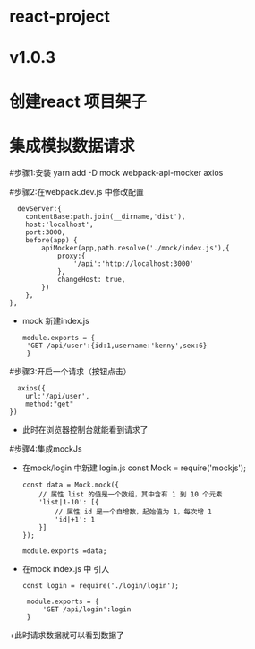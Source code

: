 # react-project

# v1.0.3

# 创建react 项目架子

# 集成模拟数据请求


#步骤1:安装 yarn add -D mock webpack-api-mocker axios

#步骤2:在webpack.dev.js 中修改配置

      devServer:{
        contentBase:path.join(__dirname,'dist'),
        host:'localhost',
        port:3000,
        before(app) {
            apiMocker(app,path.resolve('./mock/index.js'),{
                proxy:{
                    '/api':'http://localhost:3000'
                },
                changeHost: true,
            }) 
        },
    },
    
   + mock 新建index.js
   
         module.exports = {
          'GET /api/user':{id:1,username:'kenny',sex:6}
          }
#步骤3:开启一个请求（按钮点击）

      axios({
        url:'/api/user',
        method:"get"
    })
    
  + 此时在浏览器控制台就能看到请求了

#步骤4:集成mockJs

  + 在mock/login 中新建 login.js
    const Mock = require('mockjs');

        const data = Mock.mock({
            // 属性 list 的值是一个数组，其中含有 1 到 10 个元素
            'list|1-10': [{
                // 属性 id 是一个自增数，起始值为 1，每次增 1
                'id|+1': 1
            }]
        });

        module.exports =data;
       
   + 在mock index.js 中 引入
   
         const login = require('./login/login');

          module.exports = {
              'GET /api/login':login 
          }
   +此时请求数据就可以看到数据了
  
  
  
  
  
  
  
  

